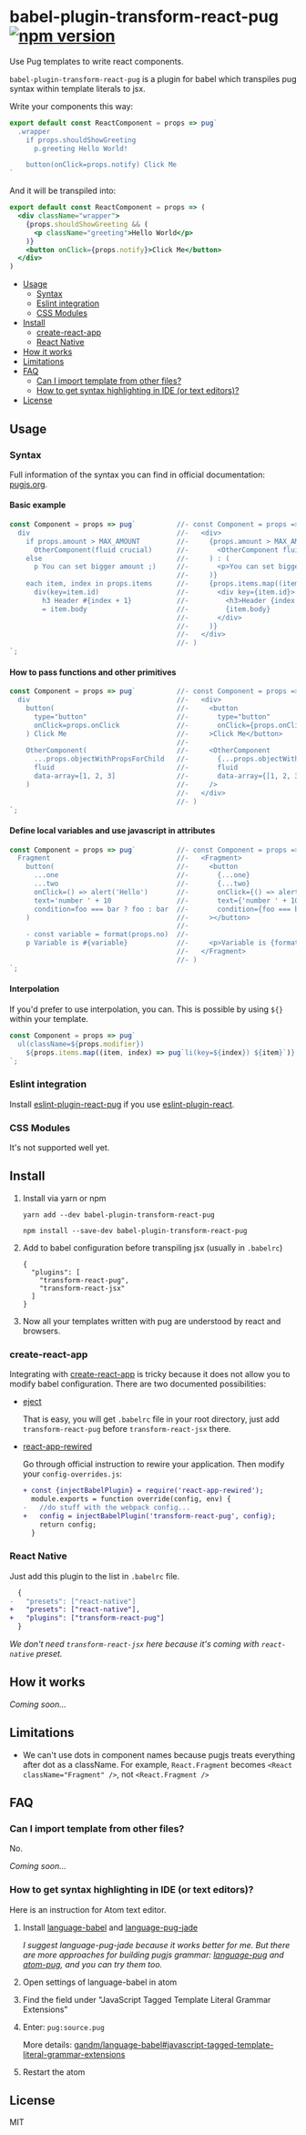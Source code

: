 # babel-plugin-transform-react-pug [![npm version](https://img.shields.io/npm/v/babel-plugin-transform-react-pug.svg)](https://www.npmjs.com/package/babel-plugin-transform-react-pug)

Use Pug templates to write react components.

`babel-plugin-transform-react-pug` is a plugin for babel which transpiles pug syntax within template literals to jsx.

Write your components this way:

```jsx
export default const ReactComponent = props => pug`
  .wrapper
    if props.shouldShowGreeting
      p.greeting Hello World!

    button(onClick=props.notify) Click Me
`
```

And it will be transpiled into:

```jsx
export default const ReactComponent = props => (
  <div className="wrapper">
    {props.shouldShowGreeting && (
      <p className="greeting">Hello World</p>
    )}
    <button onClick={props.notify}>Click Me</button>
  </div>
)
```

* [Usage](#usage)
  * [Syntax](#syntax)
  * [Eslint integration](#eslint-integration)
  * [CSS Modules](#css-modules)
* [Install](#install)
  * [create-react-app](#create-react-app)
  * [React Native](#react-native)
* [How it works](#how-it-works)
* [Limitations](#limitations)
* [FAQ](#faq)
  * [Can I import template from other files?](#can-i-import-template-from-other-files)
  * [How to get syntax highlighting in IDE (or text editors)?](#how-to-get-syntax-highlighting-in-ide-or-text-editors)
* [License](#license)

## Usage

### Syntax

Full information of the syntax you can find in official documentation: [pugjs.org](https://pugjs.org/).

#### Basic example

```jsx
const Component = props => pug`          //- const Component = props => (
  div                                    //-   <div>
    if props.amount > MAX_AMOUNT         //-     {props.amount > MAX_AMOUNT ? (
      OtherComponent(fluid crucial)      //-       <OtherComponent fluid crucial />
    else                                 //-     ) : (
      p You can set bigger amount ;)     //-       <p>You can set bigger amount ;)</p>
                                         //-     )}
    each item, index in props.items      //-     {props.items.map((item, index) => (
      div(key=item.id)                   //-       <div key={item.id}>
        h3 Header #{index + 1}           //-         <h3>Header {index + 1}</h3>
        = item.body                      //-         {item.body}
                                         //-       </div>
                                         //-     )}
                                         //-   </div>
                                         //- )
`;
```

#### How to pass functions and other primitives

```jsx
const Component = props => pug`          //- const Component = props => (
  div                                    //-   <div>
    button(                              //-     <button
      type="button"                      //-       type="button"
      onClick=props.onClick              //-       onClick={props.onClick}
    ) Click Me                           //-     >Click Me</button>
                                         //-
    OtherComponent(                      //-     <OtherComponent
      ...props.objectWithPropsForChild   //-       {...props.objectWithPropsForChild}
      fluid                              //-       fluid
      data-array=[1, 2, 3]               //-       data-array={[1, 2, 3]}
    )                                    //-     />
                                         //-   </div>
                                         //- )
`;
```

#### Define local variables and use javascript in attributes

```jsx
const Component = props => pug`          //- const Component = props => (
  Fragment                               //-   <Fragment>
    button(                              //-     <button
      ...one                             //-       {...one}
      ...two                             //-       {...two}
      onClick=() => alert('Hello')       //-       onClick={() => alert('Hello')}
      text='number ' + 10                //-       text={'number ' + 10}
      condition=foo === bar ? foo : bar  //-       condition={foo === bar ? foo : bar}
    )                                    //-     ></button>
                                         //-
    - const variable = format(props.no)  //-
    p Variable is #{variable}            //-     <p>Variable is {format(props.no)}</p>
                                         //-   </Fragment>
                                         //- )
`;
```

#### Interpolation

If you'd prefer to use interpolation, you can. This is possible by using `${}` within your template.

```jsx
const Component = props => pug`
  ul(className=${props.modifier})
    ${props.items.map((item, index) => pug`li(key=${index}) ${item}`)}
`;
```

### Eslint integration

Install [eslint-plugin-react-pug](https://github.com/ezhlobo/eslint-plugin-react-pug) if you use [eslint-plugin-react](https://github.com/yannickcr/eslint-plugin-react).

### CSS Modules

It's not supported well yet.

## Install

1.  Install via yarn or npm

    ```
    yarn add --dev babel-plugin-transform-react-pug
    ```

    ```
    npm install --save-dev babel-plugin-transform-react-pug
    ```

2.  Add to babel configuration before transpiling jsx (usually in `.babelrc`)

    ```
    {
      "plugins": [
        "transform-react-pug",
        "transform-react-jsx"
      ]
    }
    ```

3.  Now all your templates written with pug are understood by react and browsers.

### create-react-app

Integrating with [create-react-app][link to cra] is tricky because it does not allow you to modify babel configuration. There are two documented possibilities:

* [eject][link to cra eject]

  That is easy, you will get `.babelrc` file in your root directory, just add `transform-react-pug` before `transform-react-jsx` there.

* [react-app-rewired][link to rewired cra]

  Go through official instruction to rewire your application. Then modify your `config-overrides.js`:

  ```diff
  + const {injectBabelPlugin} = require('react-app-rewired');
    module.exports = function override(config, env) {
  -   //do stuff with the webpack config...
  +   config = injectBabelPlugin('transform-react-pug', config);
      return config;
    }
  ```

[link to cra]: https://github.com/facebook/create-react-app/
[link to cra eject]: https://github.com/facebook/create-react-app/blob/master/packages/react-scripts/template/README.md#npm-run-eject
[link to rewired cra]: https://github.com/timarney/react-app-rewired#1-injectbabelplugin

### React Native

Just add this plugin to the list in `.babelrc` file.

```diff
  {
-   "presets": ["react-native"]
+   "presets": ["react-native"],
+   "plugins": ["transform-react-pug"]
  }
```

_We don't need `transform-react-jsx` here because it's coming with `react-native` preset._

## How it works

_Coming soon..._

## Limitations

* We can't use dots in component names because pugjs treats everything after dot as a className. For example, `React.Fragment` becomes `<React className="Fragment" />`, not `<React.Fragment />`

## FAQ

### Can I import template from other files?

No.

_Coming soon..._

### How to get syntax highlighting in IDE (or text editors)?

Here is an instruction for Atom text editor.

1.  Install [language-babel](https://atom.io/packages/language-babel) and [language-pug-jade](https://atom.io/packages/language-pug-jade)

    _I suggest language-pug-jade because it works better for me. But there are more approaches for building pugjs grammar: [language-pug](https://atom.io/packages/language-pug) and [atom-pug](https://atom.io/packages/atom-pug), and you can try them too._

2.  Open settings of language-babel in atom
3.  Find the field under "JavaScript Tagged Template Literal Grammar Extensions"
4.  Enter: `pug:source.pug`

    More details: [gandm/language-babel#javascript-tagged-template-literal-grammar-extensions](https://github.com/gandm/language-babel#javascript-tagged-template-literal-grammar-extensions)

5.  Restart the atom

## License

MIT
